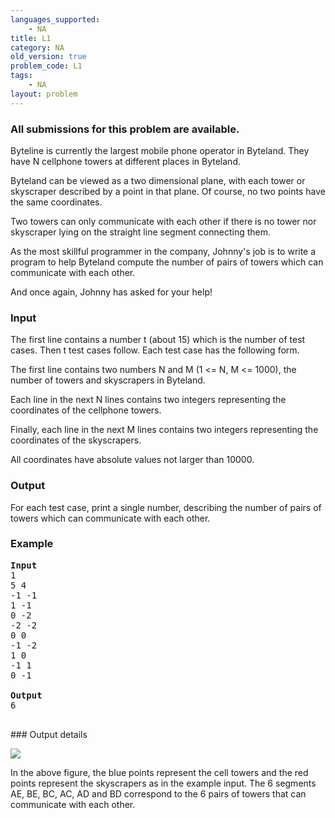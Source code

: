 ```yaml
---
languages_supported:
    - NA
title: L1
category: NA
old_version: true
problem_code: L1
tags:
    - NA
layout: problem
---
```

###  All submissions for this problem are available. 

Byteline is currently the largest mobile phone operator in Byteland. They have N cellphone towers at different places in Byteland.

Byteland can be viewed as a two dimensional plane, with each tower or skyscraper described by a point in that plane. Of course, no two points have the same coordinates.

Two towers can only communicate with each other if there is no tower nor skyscraper lying on the straight line segment connecting them.

As the most skillful programmer in the company, Johnny's job is to write a program to help Byteland compute the number of pairs of towers which can communicate with each other.

And once again, Johnny has asked for your help!

### Input

The first line contains a number t (about 15) which is the number of test cases. Then t test cases follow. Each test case has the following form.

The first line contains two numbers N and M (1 <= N, M <= 1000), the number of towers and skyscrapers in Byteland.

Each line in the next N lines contains two integers representing the coordinates of the cellphone towers.

Finally, each line in the next M lines contains two integers representing the coordinates of the skyscrapers.

All coordinates have absolute values not larger than 10000.

### Output

For each test case, print a single number, describing the number of pairs of towers which can communicate with each other.

### Example

<pre><b>Input</b>
1
5 4
-1 -1
1 -1
0 -2
-2 -2
0 0
-1 -2
1 0
-1 1
0 -1

<b>Output</b>
6

</pre>### Output details
![](/download/celltwr.png)

In the above figure, the blue points represent the cell towers and the red points represent the skyscrapers as in the example input. The 6 segments AE, BE, BC, AC, AD and BD correspond to the 6 pairs of towers that can communicate with each other.
